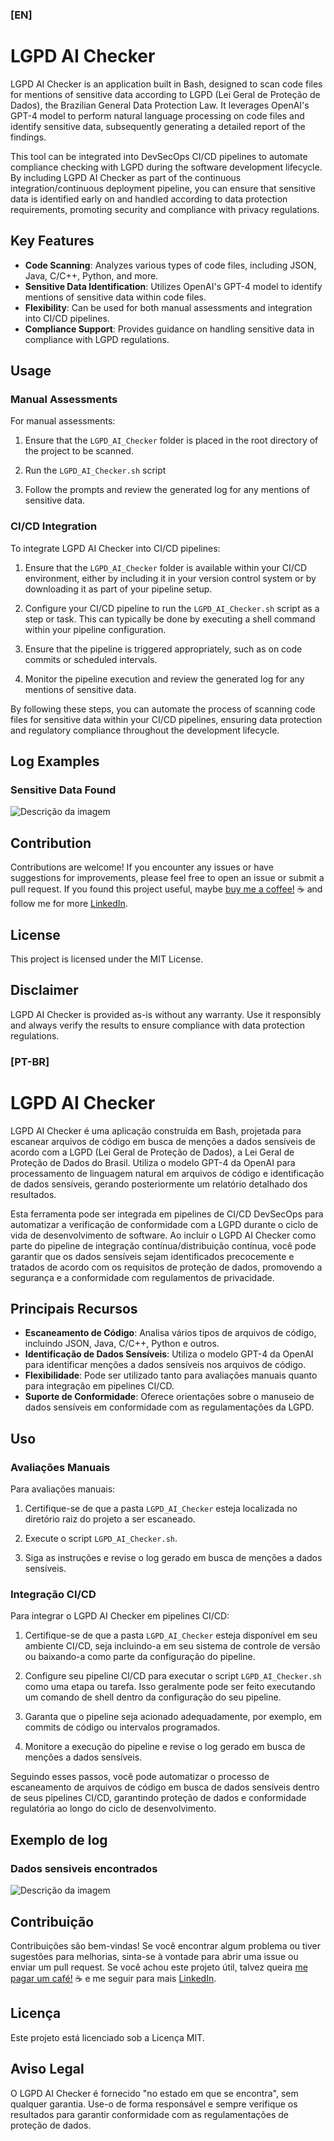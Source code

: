 ### [EN]
# LGPD AI Checker

LGPD AI Checker is an application built in Bash, designed to scan code files for mentions of sensitive data according to LGPD (Lei Geral de Proteção de Dados), the Brazilian General Data Protection Law. It leverages OpenAI's GPT-4 model to perform natural language processing on code files and identify sensitive data, subsequently generating a detailed report of the findings.

This tool can be integrated into DevSecOps CI/CD pipelines to automate compliance checking with LGPD during the software development lifecycle. By including LGPD AI Checker as part of the continuous integration/continuous deployment pipeline, you can ensure that sensitive data is identified early on and handled according to data protection requirements, promoting security and compliance with privacy regulations.

## Key Features

- **Code Scanning**: Analyzes various types of code files, including JSON, Java, C/C++, Python, and more.
- **Sensitive Data Identification**: Utilizes OpenAI's GPT-4 model to identify mentions of sensitive data within code files.
- **Flexibility**: Can be used for both manual assessments and integration into CI/CD pipelines.
- **Compliance Support**: Provides guidance on handling sensitive data in compliance with LGPD regulations.

## Usage

### Manual Assessments

For manual assessments:

1. Ensure that the `LGPD_AI_Checker` folder is placed in the root directory of the project to be scanned.

2. Run the `LGPD_AI_Checker.sh` script

3. Follow the prompts and review the generated log for any mentions of sensitive data.

### CI/CD Integration

To integrate LGPD AI Checker into CI/CD pipelines:

1. Ensure that the `LGPD_AI_Checker` folder is available within your CI/CD environment, either by including it in your version control system or by downloading it as part of your pipeline setup.

2. Configure your CI/CD pipeline to run the `LGPD_AI_Checker.sh` script as a step or task. This can typically be done by executing a shell command within your pipeline configuration.

3. Ensure that the pipeline is triggered appropriately, such as on code commits or scheduled intervals.

4. Monitor the pipeline execution and review the generated log for any mentions of sensitive data.

By following these steps, you can automate the process of scanning code files for sensitive data within your CI/CD pipelines, ensuring data protection and regulatory compliance throughout the development lifecycle.

## Log Examples

### Sensitive Data Found
![Descrição da imagem](Log_example.png)


## Contribution

Contributions are welcome! If you encounter any issues or have suggestions for improvements, please feel free to open an issue or submit a pull request.
If you found this project useful, maybe [buy me a coffee!](https://ko-fi.com/fbrenomoura) ☕️ and follow me for more [LinkedIn](https://linkedin.com/in/fbrenomoura/).

## License

This project is licensed under the MIT License.

## Disclaimer

LGPD AI Checker is provided as-is without any warranty. Use it responsibly and always verify the results to ensure compliance with data protection regulations.


### [PT-BR]
# LGPD AI Checker

LGPD AI Checker é uma aplicação construída em Bash, projetada para escanear arquivos de código em busca de menções a dados sensíveis de acordo com a LGPD (Lei Geral de Proteção de Dados), a Lei Geral de Proteção de Dados do Brasil. Utiliza o modelo GPT-4 da OpenAI para processamento de linguagem natural em arquivos de código e identificação de dados sensíveis, gerando posteriormente um relatório detalhado dos resultados.

Esta ferramenta pode ser integrada em pipelines de CI/CD DevSecOps para automatizar a verificação de conformidade com a LGPD durante o ciclo de vida de desenvolvimento de software. Ao incluir o LGPD AI Checker como parte do pipeline de integração contínua/distribuição contínua, você pode garantir que os dados sensíveis sejam identificados precocemente e tratados de acordo com os requisitos de proteção de dados, promovendo a segurança e a conformidade com regulamentos de privacidade.

## Principais Recursos

- **Escaneamento de Código**: Analisa vários tipos de arquivos de código, incluindo JSON, Java, C/C++, Python e outros.
- **Identificação de Dados Sensíveis**: Utiliza o modelo GPT-4 da OpenAI para identificar menções a dados sensíveis nos arquivos de código.
- **Flexibilidade**: Pode ser utilizado tanto para avaliações manuais quanto para integração em pipelines CI/CD.
- **Suporte de Conformidade**: Oferece orientações sobre o manuseio de dados sensíveis em conformidade com as regulamentações da LGPD.

## Uso

### Avaliações Manuais

Para avaliações manuais:

1. Certifique-se de que a pasta `LGPD_AI_Checker` esteja localizada no diretório raiz do projeto a ser escaneado.

2. Execute o script `LGPD_AI_Checker.sh`.

3. Siga as instruções e revise o log gerado em busca de menções a dados sensíveis.

### Integração CI/CD

Para integrar o LGPD AI Checker em pipelines CI/CD:

1. Certifique-se de que a pasta `LGPD_AI_Checker` esteja disponível em seu ambiente CI/CD, seja incluindo-a em seu sistema de controle de versão ou baixando-a como parte da configuração do pipeline.

2. Configure seu pipeline CI/CD para executar o script `LGPD_AI_Checker.sh` como uma etapa ou tarefa. Isso geralmente pode ser feito executando um comando de shell dentro da configuração do seu pipeline.

3. Garanta que o pipeline seja acionado adequadamente, por exemplo, em commits de código ou intervalos programados.

4. Monitore a execução do pipeline e revise o log gerado em busca de menções a dados sensíveis.

Seguindo esses passos, você pode automatizar o processo de escaneamento de arquivos de código em busca de dados sensíveis dentro de seus pipelines CI/CD, garantindo proteção de dados e conformidade regulatória ao longo do ciclo de desenvolvimento.

## Exemplo de log

### Dados sensiveis encontrados
![Descrição da imagem](Log_example.png)

## Contribuição

Contribuições são bem-vindas! Se você encontrar algum problema ou tiver sugestões para melhorias, sinta-se à vontade para abrir uma issue ou enviar um pull request.
Se você achou este projeto útil, talvez queira [me pagar um café!](https://ko-fi.com/fbrenomoura) ☕️ e me seguir para mais [LinkedIn](https://linkedin.com/in/fbrenomoura/).

## Licença

Este projeto está licenciado sob a Licença MIT.

## Aviso Legal

O LGPD AI Checker é fornecido "no estado em que se encontra", sem qualquer garantia. Use-o de forma responsável e sempre verifique os resultados para garantir conformidade com as regulamentações de proteção de dados.
